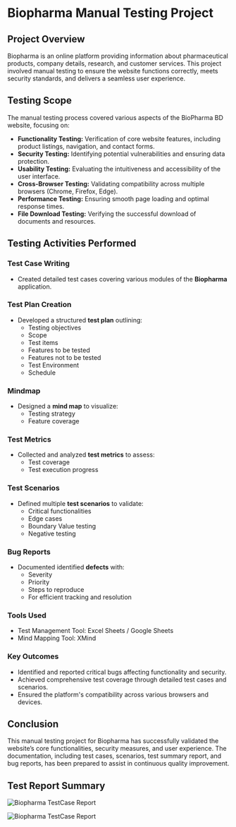 # Biopharma Manual Testing Project

## Project Overview
Biopharma is an online platform providing information about pharmaceutical products, company details, research, and customer services. This project involved manual testing to ensure the website functions correctly, meets security standards, and delivers a seamless user experience.



## Testing Scope
The manual testing process covered various aspects of the BioPharma BD website, focusing on:
- **Functionality Testing:** Verification of core website features, including product listings, navigation, and contact forms.
- **Security Testing:** Identifying potential vulnerabilities and ensuring data protection.
- **Usability Testing:** Evaluating the intuitiveness and accessibility of the user interface.
- **Cross-Browser Testing:** Validating compatibility across multiple browsers (Chrome, Firefox, Edge).
- **Performance Testing:** Ensuring smooth page loading and optimal response times.
- **File Download Testing:** Verifying the successful download of documents and resources.


## Testing Activities Performed


### Test Case Writing
- Created detailed test cases covering various modules of the **Biopharma** application.

### Test Plan Creation
- Developed a structured **test plan** outlining:
  - Testing objectives
  - Scope
  - Test items
  - Features to be tested
  - Features not to be tested
  - Test Environment
  - Schedule

### Mindmap
- Designed a **mind map** to visualize:
  - Testing strategy
  - Feature coverage

### Test Metrics
- Collected and analyzed **test metrics** to assess:
  - Test coverage
  - Test execution progress

### Test Scenarios
- Defined multiple **test scenarios** to validate:
  - Critical functionalities
  - Edge cases
  - Boundary Value testing
  - Negative testing

### Bug Reports
- Documented identified **defects** with:
  - Severity
  - Priority
  - Steps to reproduce
  - For efficient tracking and resolution


### Tools Used
- Test Management Tool: Excel Sheets / Google Sheets
- Mind Mapping Tool: XMind 


### Key Outcomes
- Identified and reported critical bugs affecting functionality and security.
- Achieved comprehensive test coverage through detailed test cases and scenarios.
- Ensured the platform's compatibility across various browsers and devices.


## Conclusion
This manual testing project for Biopharma has successfully validated the website’s core functionalities, security measures, and user experience. The documentation, including test cases, scenarios, test summary report, and bug reports, has been prepared to assist in continuous quality improvement.

## Test Report Summary

![Biopharma TestCase Report](https://drive.google.com/uc?export=view&id=1MMvxTiZ8_6t9-JwPMD2yj55zHbz3Oq7X)

![Biopharma TestCase Report](https://drive.google.com/uc?export=view&id=1FQt0_ER2bA7g0V-ILkLfsg6VmiBfN3Bd)
